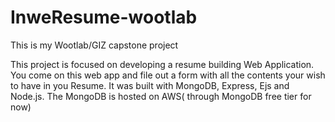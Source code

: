 # InweResume-wootlab
This is my Wootlab/GIZ capstone project


This project is focused on developing a resume building Web Application. You come on this web app and file out a form with all the contents your wish to have in you Resume.
It was built with MongoDB, Express, Ejs and Node.js. The MongoDB is hosted on AWS( through MongoDB free tier for now)

